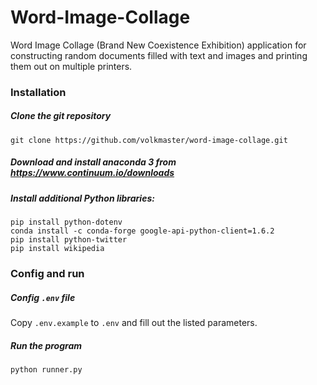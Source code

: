 # Word-Image-Collage
Word Image Collage (Brand New Coexistence Exhibition) application for constructing random documents filled with text and images and printing them out on multiple printers.
### Installation
##### Clone the git repository
`git clone https://github.com/volkmaster/word-image-collage.git`  
##### Download and install anaconda 3 from https://www.continuum.io/downloads
##### Install additional Python libraries:
`pip install python-dotenv`  
`conda install -c conda-forge google-api-python-client=1.6.2`  
`pip install python-twitter`  
`pip install wikipedia`  
### Config and run
##### Config `.env` file
Copy `.env.example` to `.env` and fill out the listed parameters.
##### Run the program
`python runner.py`  
